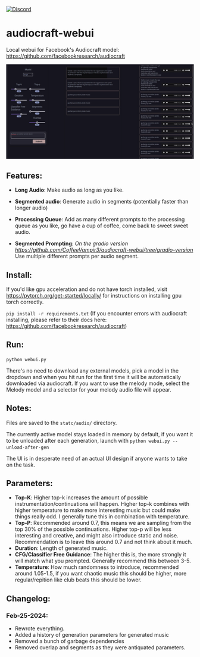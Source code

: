 [![Discord](https://img.shields.io/discord/232596713892872193?logo=discord)](https://discord.gg/2JhHVh7CGu)

# audiocraft-webui
Local webui for Facebook's Audiocraft model: <https://github.com/facebookresearch/audiocraft>

![](https://github.com/CoffeeVampir3/audiocraft-webui/blob/1a1390e2842a7eaa8de376503abb51fbfad233ca/preview.png)

## Features:

- **Long Audio**: Make audio as long as you like.
- **Segmented audio**: Generate audio in segments (potentially faster than longer audio)
- **Processing Queue**: Add as many different prompts to the processing queue as you like, go have a cup of coffee, come back to sweet sweet audio.

- **Segmented Prompting**: *On the gradio version <https://github.com/CoffeeVampir3/audiocraft-webui/tree/gradio-version>* Use multiple different prompts per audio segment.

## Install:

If you'd like gpu acceleration and do not have torch installed, visit https://pytorch.org/get-started/locally/ for instructions on installing gpu torch correctly.

`pip install -r requirements.txt`
(If you encounter errors with audiocraft installing, please refer to their docs here: <https://github.com/facebookresearch/audiocraft>)

## Run:
`python webui.py`

There's no need to download any external models, pick a model in the dropdown and when you hit run for the first time it will be automatically downloaded via audiocraft. If you want to use the melody mode, select the Melody model and a selector for your melody audio file will appear.

## Notes:
Files are saved to the `statc/audio/` directory.

The currently active model stays loaded in memory by default, if you want it to be unloaded after each generation, launch with `python webui.py --unload-after-gen`

The UI is in desperate need of an actual UI design if anyone wants to take on the task.

## Parameters:

- **Top-K**: Higher top-k increases the amount of possible instrumentation/continuations will happen. Higher top-k combines with higher temperature to make more interesting music but could make things really odd. I generally tune this in combination with temperature.
- **Top-P**: Recommended around 0.7, this means we are sampling from the top 30% of the possible continuations. Higher top-p will be less interesting and creative, and might also introduce static and noise. Recommendation is to leave this around 0.7 and not think about it much.
- **Duration**: Length of generated music.
- **CFG/Classifier Free Guidance**: The higher this is, the more strongly it will match what you prompted. Generally recommend this between 3-5.
- **Temperature**: How much randomness to introduce, recommended around 1.05-1.5, if you want chaotic music this should be higher, more regular/repition like club beats this should be lower.

## Changelog:

### Feb-25-2024:
- Rewrote everything.
- Added a history of generation parameters for generated music
- Removed a bunch of garbage dependencies
- Removed overlap and segments as they were antiquated parameters.
